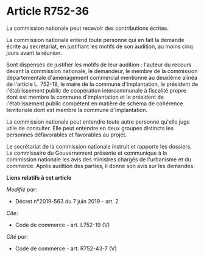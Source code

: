 # Article R752-36

La commission nationale peut recevoir des contributions écrites. 

La commission nationale entend toute personne qui en fait la demande écrite au secrétariat, en justifiant les motifs de son
audition, au moins cinq jours avant la réunion. 

Sont dispensés de justifier les motifs de leur audition : l'auteur du recours devant la commission nationale, le demandeur,
le membre de la commission départementale d'aménagement commercial mentionné au deuxième alinéa de l'article L. 752-19, le
maire de la commune d'implantation, le président de l'établissement public de coopération intercommunale à fiscalité propre
dont est membre la commune d'implantation et le président de l'établissement public compétent en matière de schéma de
cohérence territoriale dont est membre la commune d'implantation. 

La commission nationale peut entendre toute autre personne qu'elle juge utile de consulter. Elle peut entendre en deux
groupes distincts les personnes défavorables et favorables au projet. 

Le secrétariat de la commission nationale instruit et rapporte les dossiers. Le commissaire du Gouvernement présente et
communique à la commission nationale les avis des ministres chargés de l'urbanisme et du commerce. Après audition des
parties, il donne son avis sur les demandes.

**Liens relatifs à cet article**

_Modifié par_:

  - Décret n°2019-563 du 7 juin 2019 - art. 2

_Cite_:

  - Code de commerce - art. L752-19 (V)

_Cité par_:

  - Code de commerce - art. R752-43-7 (V)
